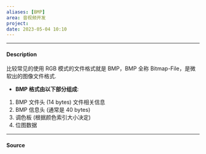 ```yaml
---
aliases: [BMP]
area: 音视频开发
project: 
date: 2023-05-04 10:10
---
```

---
#### Description
比较常见的使用 RGB 模式的文件格式就是 BMP，BMP 全称 Bitmap-File，是微软出的图像文件格式.
- **BMP 格式由以下部分组成**:
1. BMP 文件头 (14 bytes)
    文件相关信息
2. BMP 信息头 (通常是 40 bytes)  
3. 调色板 (根据颜色索引大小决定)
4. 位图数据
---
#### Source
